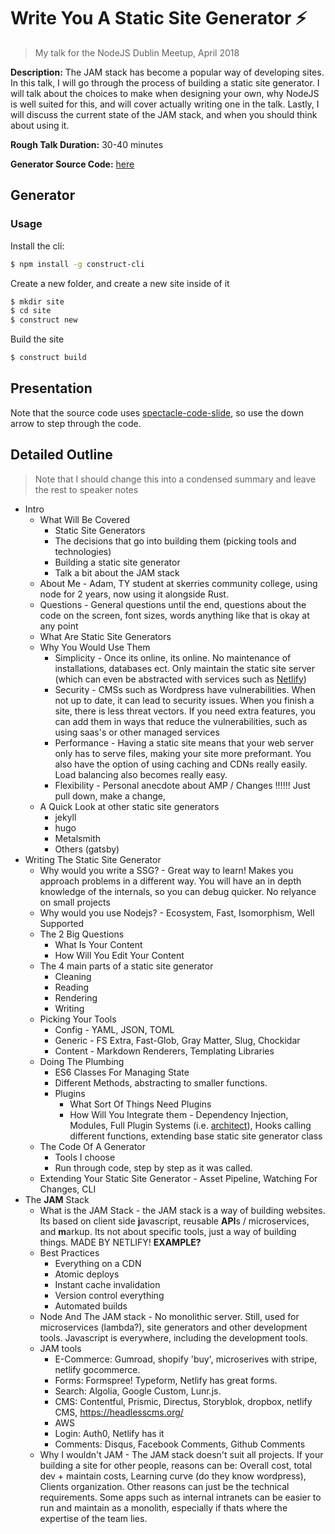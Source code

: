 # Write You A Static Site Generator ⚡️
> My talk for the NodeJS Dublin Meetup, April 2018

**Description:** The JAM stack has become a popular way of developing sites. 
In this talk, I will go through the process of building a static site generator. 
I will talk about the choices to make when designing your own, why NodeJS is well suited for this, and will cover actually writing one in the talk. 
Lastly, I will discuss the current state of the JAM stack, and when you should think about using it.

**Rough Talk Duration:** 30-40 minutes

**Generator Source Code:** [here](https://github.com/adamisntdead/construct)

## Generator

### Usage

Install the cli:

```bash
$ npm install -g construct-cli
```

Create a new folder, and create a new site inside of it

```bash
$ mkdir site
$ cd site
$ construct new
```

Build the site

```bash
$ construct build
```

## Presentation

Note that the source code uses [spectacle-code-slide](https://github.com/jamiebuilds/spectacle-code-slide), so use the down arrow to step through the code.

## Detailed Outline

> Note that I should change this into a condensed summary and leave the rest to speaker notes

* Intro
  * What Will Be Covered
    * Static Site Generators
    * The decisions that go into building them (picking tools and technologies)
    * Building a static site generator
    * Talk a bit about the JAM stack
  * About Me - Adam, TY student at skerries community college, using node for 2 years, now using it alongside Rust.
  * Questions - General questions until the end, questions about the code on the screen, font sizes, words anything like that is okay at any point
  * What Are Static Site Generators
  * Why You Would Use Them
    * Simplicity - Once its online, its online. No maintenance of installations, databases ect. Only maintain the static site server (which can even be abstracted with services such as [Netlify](netlify.com))
    * Security - CMSs such as Wordpress have vulnerabilities. When not up to date, it can lead to security issues. When you finish a site, there is less threat vectors. If you need extra features, you can add them in ways that reduce the vulnerabilities, such as using saas's or other managed services
    * Performance - Having a static site means that your web server only has to serve files, making your site more preformant. You also have the option of using caching and CDNs really easily. Load balancing also becomes really easy.
    * Flexibility - Personal anecdote about AMP / Changes !!!!!! Just pull down, make a change,
  * A Quick Look at other static site generators
    * jekyll
    * hugo
    * Metalsmith
    * Others (gatsby)
* Writing The Static Site Generator
  * Why would you write a SSG? - Great way to learn! Makes you approach problems in a different way. You will have an in depth knowledge of the internals, so you can debug quicker. No relyance on small projects
  * Why would you use Nodejs? - Ecosystem, Fast, Isomorphism, Well Supported
  * The 2 Big Questions
    * What Is Your Content
    * How Will You Edit Your Content
  * The 4 main parts of a static site generator
    * Cleaning
    * Reading
    * Rendering 
    * Writing
  * Picking Your Tools
    * Config - YAML, JSON, TOML
    * Generic - FS Extra, Fast-Glob, Gray Matter, Slug, Chockidar
    * Content - Markdown Renderers, Templating Libraries
  * Doing The Plumbing
    * ES6 Classes For Managing State
    * Different Methods, abstracting to smaller functions.
    * Plugins
      * What Sort Of Things Need Plugins
      * How Will You Integrate them - Dependency Injection, Modules, Full Plugin Systems (i.e. [architect](https://github.com/c9/architect)), Hooks calling different functions, extending base static site generator class
  * The Code Of A Generator
    * Tools I choose
    * Run through code, step by step as it was called.
  * Extending Your Static Site Generator - Asset Pipeline, Watching For Changes, CLI
* The **JAM** Stack
  * What is the JAM Stack - the JAM stack is a way of building websites. Its based on client side **j**avascript, reusable **API**s / microservices, and **m**arkup. Its not about specific tools, just a way of building things. MADE BY NETLIFY! **EXAMPLE?**
  * Best Practices
    * Everything on a CDN 
    * Atomic deploys
    * Instant cache invalidation
    * Version control everything
    * Automated builds
  * Node And The JAM stack - No monolithic server. Still, used for microservices (lambda?), site generators and other development tools. Javascript is everywhere, including the development tools.
  * JAM tools
    * E-Commerce: Gumroad, shopify 'buy', microserives with stripe, netlify gocommerce. 
    * Forms: Formspree! Typeform, Netlify has great forms. 
    * Search: Algolia, Google Custom, Lunr.js. 
    * CMS: Contentful, Prismic, Directus, Storyblok, dropbox, netlify CMS, https://headlesscms.org/ 
    * AWS 
    * Login: Auth0, Netlify has it 
    * Comments: Disqus, Facebook Comments, Github Comments
  * Why I wouldn't JAM - The JAM stack doesn't suit all projects. If your building a site for other people, reasons can be: Overall cost, total dev + maintain costs, Learning curve (do they know wordpress), Clients organization. Other reasons can just be the technical requirements. Some apps such as internal intranets can be easier to run and maintain as a monolith, especially if thats where the expertise of the team lies.

